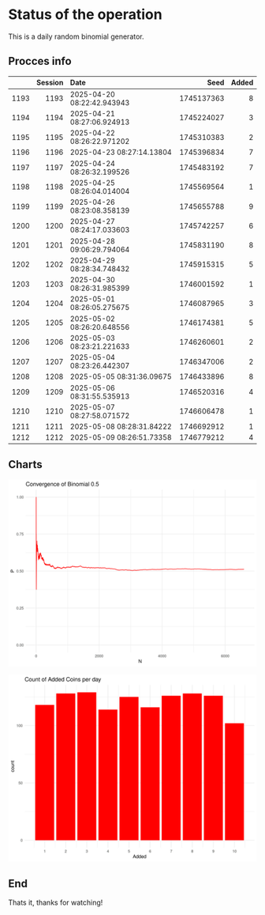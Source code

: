 # Status of the operation
  
  This is a daily random binomial generator.
  
## Procces info

|     | Session|Date                       |       Seed| Added|
|:----|-------:|:--------------------------|----------:|-----:|
|1193 |    1193|2025-04-20 08:22:42.943943 | 1745137363|     8|
|1194 |    1194|2025-04-21 08:27:06.924913 | 1745224027|     3|
|1195 |    1195|2025-04-22 08:26:22.971202 | 1745310383|     2|
|1196 |    1196|2025-04-23 08:27:14.13804  | 1745396834|     7|
|1197 |    1197|2025-04-24 08:26:32.199526 | 1745483192|     7|
|1198 |    1198|2025-04-25 08:26:04.014004 | 1745569564|     1|
|1199 |    1199|2025-04-26 08:23:08.358139 | 1745655788|     9|
|1200 |    1200|2025-04-27 08:24:17.033603 | 1745742257|     6|
|1201 |    1201|2025-04-28 09:06:29.794064 | 1745831190|     8|
|1202 |    1202|2025-04-29 08:28:34.748432 | 1745915315|     5|
|1203 |    1203|2025-04-30 08:26:31.985399 | 1746001592|     1|
|1204 |    1204|2025-05-01 08:26:05.275675 | 1746087965|     3|
|1205 |    1205|2025-05-02 08:26:20.648556 | 1746174381|     5|
|1206 |    1206|2025-05-03 08:23:21.221633 | 1746260601|     2|
|1207 |    1207|2025-05-04 08:23:26.442307 | 1746347006|     2|
|1208 |    1208|2025-05-05 08:31:36.09675  | 1746433896|     8|
|1209 |    1209|2025-05-06 08:31:55.535913 | 1746520316|     4|
|1210 |    1210|2025-05-07 08:27:58.071572 | 1746606478|     1|
|1211 |    1211|2025-05-08 08:28:31.84222  | 1746692912|     1|
|1212 |    1212|2025-05-09 08:26:51.73358  | 1746779212|     4|

## Charts 

![](charts/plot1.png)

![](charts/plot2.png)

## End

Thats it, thanks for watching!
